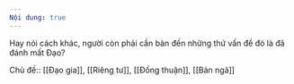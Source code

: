 ```yaml
---
Nội dung: true
---
```


Hay nói cách khác, người còn phải cần bàn đến những thứ vấn đề đó là đã đánh mất Đạo? 

Chủ đề:: [[Đạo gia]], [[Riêng tư]], [[Đồng thuận]], [[Bản ngã]]
